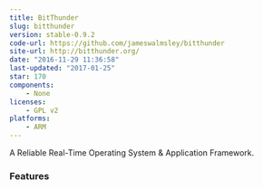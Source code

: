 ```yaml
---
title: BitThunder
slug: bitthunder
version: stable-0.9.2
code-url: https://github.com/jameswalmsley/bitthunder
site-url: http://bitthunder.org/
date: "2016-11-29 11:36:58"
last-updated: "2017-01-25"
star: 170
components:
    - None
licenses:
    - GPL v2
platforms:
    - ARM
---
```

A Reliable Real-Time Operating System & Application Framework.

<!--more-->

### Features

<!--github-projects-->
